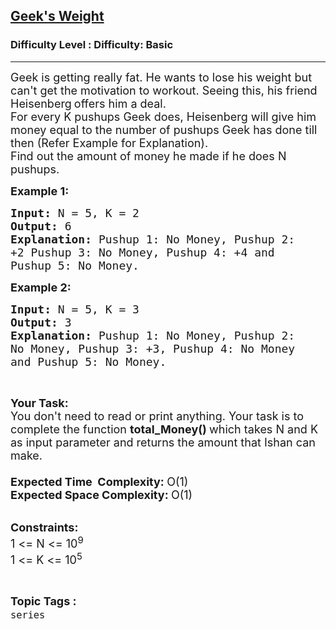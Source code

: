 <h2><a href="https://www.geeksforgeeks.org/problems/ishaans-weight0106/1?page=11&difficulty=Basic&status=unsolved,attempted&sortBy=accuracy">Geek's Weight</a></h2><h3>Difficulty Level : Difficulty: Basic</h3><hr><div class="problems_problem_content__Xm_eO"><p><span style="font-size:18px">Geek is getting really fat. He wants to lose his weight but can't get the motivation to workout. Seeing this, his friend&nbsp;</span> <span style="font-size:18px">Heisenberg</span> <span style="font-size:18px">offers him a deal.<br>
For every K pushups Geek does, Heisenberg will give him money equal to the number of pushups Geek has done till then (Refer Example for Explanation).<br>
Find out the amount of money he made if he does N pushups.</span></p>

<p><span style="font-size:18px"><strong>Example 1:</strong></span></p>

<pre><span style="font-size:18px"><strong>Input: </strong>N = 5, K = 2
<strong>Output: </strong>6
<strong>Explanation:</strong><strong> </strong>Pushup 1: No Money, Pushup 2: 
+2 Pushup 3: No Money, Pushup 4: +4 and 
Pushup 5: No Money.</span>
</pre>

<p><span style="font-size:18px"><strong>Example 2:</strong></span></p>

<pre><span style="font-size:18px"><strong>Input: </strong>N = 5, K = 3
<strong>Output: </strong>3</span>
<span style="font-size:18px"><strong>Explanation:&nbsp;</strong>Pushup 1: No Money, Pushup 2: 
No Money, Pushup 3: +3, Pushup 4: No Money 
and&nbsp;Pushup 5: No Money.</span>
</pre>

<p>&nbsp;</p>

<p><span style="font-size:18px"><strong>Your&nbsp;Task:&nbsp;</strong><br>
You don't need to read or print anything. Your task is to complete the function&nbsp;<strong>total_Money()&nbsp;</strong>which takes N and K as input parameter and returns the amount that Ishan can make.<br>
<br>
<strong>Expected Time&nbsp; Complexity:&nbsp;</strong>O(1)<br>
<strong>Expected Space Complexity:&nbsp;</strong>O(1)</span><br>
&nbsp;</p>

<p><span style="font-size:18px"><strong>Constraints:</strong></span><br>
<span style="font-size:18px">1 &lt;= N &lt;= 10<sup>9</sup><br>
1 &lt;= K &lt;= 10<sup>5</sup></span></p>
</div><br><p><span style=font-size:18px><strong>Topic Tags : </strong><br><code>series</code>&nbsp;